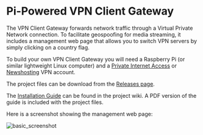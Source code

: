 <h1>Pi-Powered VPN Client Gateway</h1>
The VPN Client Gateway forwards network traffic through a Virtual Private Network connection. To facilitate geospoofing for media streaming, it includes a management web page that allows you to switch VPN servers by simply clicking on a country flag.

To build your own VPN Client Gateway you will need a Raspberry Pi (or similar lightweight Linux computer) and a [Private Internet Access](https://www.privateinternetaccess.com) or [Newshosting](https://www.newshosting.com/) VPN account.

The project files can be download from the [Releases page](https://github.com/mr-canoehead/vpn_client_gateway/releases).

The [Installation Guide](https://github.com/mr-canoehead/vpn_client_gateway/wiki/Installation-Guide) can be found in the project wiki. A PDF version
 of the guide is included with the project files.

Here is a screenshot showing the management web page:

![basic_screenshot](https://cloud.githubusercontent.com/assets/10369989/6698111/0762937e-ccb3-11e4-898e-b9be8fe8ef5e.png)
